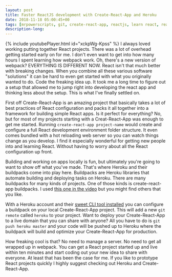 ```yaml
---
layout: post
title: Faster ReactJS development with Create-React-App and Heroku
date: 2018-11-18 05:00:45+00
tags: [mrpowerscripts, git, create-react-app, reactjs, learn react, react and Heroku, Heroku buildpack, create-react-app and heroku]
description-long: 
---
```


{% include youtubePlayer.html id="xckpWg-Kpss" %}
I always loved working putting together React projects. There was a lot of overhead getting started early on for me. I don't even want to get into how many hours I spent learning how webpack work. Oh, there's a new version of webpack? EVERYTHING IS DIFFERENT NOW. React isn't that much better with breaking changes. When you combine all these various software "solutions" it can be hard to even get started with what you originally wanted to do. Code the freaking idea up. It took me a long time to figure out a setup that allowed me to jump right into developing the react app and thinking less about the setup. This is what I've finally settled on.

First off Create-React-App is an amazing project that basically takes a lot of best practices of React configuration and packs it all together into a framework for building simple React apps. Is it perfect for everything? No, but for most of my projects starting with a Creat-React-App was enough to get me started. Running `create-react-app project-name` would create and configure a full React development environment folder structure. It even comes bundled with a hot reloading web server so you can watch things change as you develop. I find it especially wonderful for getting new people into and learning React. Without having to worry about all the React configuration up front.

Building and working on apps locally is fun, but ultimately you're going to want to show off what you've made. That's where Heroku and their buildpacks come into play here. Buildpacks are Heroku libraries that automate building and deploying tasks on Heroku. There are many buildpacks for many kinds of projects. One of those kinds is create-react-app buildpacks. I used [this one in the video](https://github.com/nhutphuongit/create-react-app-buildpack) but you might find others that you like.

With a Heroku account and their [sweet CLI tool installed](https://devcenter.heroku.com/articles/heroku-cli) you can configure a buildpack on your local Create-React-App project. This will add a new `git remote` called `heroku` to your project. Want to deploy your Create-React-App to a live domain that you can share with anyone? All you have to do is `git push heroku master` and your code will be pushed up to Heroku where the buildpack will build and optimize your Create-React-App for production. 

How freaking cool is that? No need to manage a server. No need to get all wrapped up in webpack. You can get a React project started up and live within ten minutes and start coding out your new idea to share with everyone. At least that has been the case for me. If you like to prototype React projects quickly I highly suggest checking out Heroku and Create-React-App.